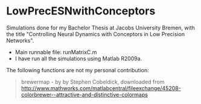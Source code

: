 # LowPrecESNwithConceptors
Simulations done for my Bachelor Thesis at Jacobs University Bremen, with the title "Controlling Neural Dynamics with Conceptors in Low Precision Networks".

- Main runnable file: runMatrixC.m
- I have run all the simulations using Matlab R2009a.

The following functions are not my personal contribution:
  > brewermap - by by Stephen Cobeldick, downloaded from http://www.mathworks.com/matlabcentral/fileexchange/45208-colorbrewer--attractive-and-distinctive-colormaps

